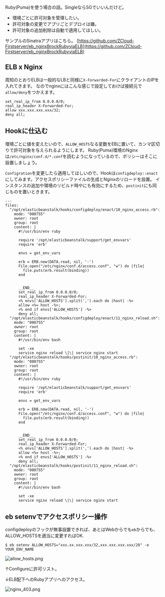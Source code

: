 

Ruby(Puma)を使う場合の話。SingleならSGでいいんだけど。


- 環境ごとに許可対象を管理したい。
- 許可対象の変更でアプリごとデプロイは嫌。
- 許可対象の追加削除は自動で適用してほしい。

サンプルのSinatraアプリはこちら。 [https://github.com/ZCloud-Firstserver/eb_nginxBrockRubyviaELB](https://github.com/ZCloud-Firstserver/eb_nginxBrockRubyviaELB)


## ELB x Nginx

周知のとおりELBは一般的なLBと同様に`X-Forwarded-For`にクライアントのIPを入れてきます。
なのでnginxにはこんな感じで設定しておけば接続元で`allow/deny`をつかえます。

```
set_real_ip_from 0.0.0.0/0;
real_ip_header X-Forwarded-For;
allow xxx.xxx.xxx.xxx/32;
deny all;
```

## Hookに仕込む

環境ごとに値を変えたいので、`ALLOW_HOSTS`なる変数をEBに置いて、カンマ区切りで許可対象を与えられるようにします。
Ruby(Puma)環境のNginxは`/etc/nginx/conf.d/*.conf`を読むようになっているので、ポリシーはそこに設置しましょう。

`Configration`を変更したら適用してほしいので、Hookは`configdeploy::enact`にしてみます。アクセスポリシーファイルの生成とNginxのリロードを設置。
インスタンスの追加や環境のリビルド時やにも有効にするため、`postinit`にも同じものを置いときます。


```yaml:.ebextensions/01_nginx_access.config
---
files:
  "/opt/elasticbeanstalk/hooks/configdeploy/enact/10_nginx_access.rb":
    mode: "000755"
    owner: root
    group: root
    content: |
      #!/usr/bin/env ruby

      require '/opt/elasticbeanstalk/support/get_envvars'
      require 'erb'

      envs = get_env_vars

      erb = ERB.new(DATA.read, nil, '-')
      File.open("/etc/nginx/conf.d/access.conf", "w") do |file|
        file.puts(erb.result(binding))
      end


      __END__
      set_real_ip_from 0.0.0.0/0;
      real_ip_header X-Forwarded-For;
      <% envs['ALLOW_HOSTS'].split(',').each do |host| -%>
      allow <%= host -%>;
      <% end if envs['ALLOW_HOSTS'] -%>
      deny all;
  "/opt/elasticbeanstalk/hooks/configdeploy/enact/11_nginx_reload.sh":
    mode: "000755"
    owner: root
    group: root
    content: |
      #!/usr/bin/env bash

      set -xe
      service nginx reload \|\| service nginx start
  "/opt/elasticbeanstalk/hooks/postinit/10_nginx_access.rb":
    mode: "000755"
    owner: root
    group: root
    content: |
      #!/usr/bin/env ruby

      require '/opt/elasticbeanstalk/support/get_envvars'
      require 'erb'

      envs = get_env_vars

      erb = ERB.new(DATA.read, nil, '-')
      File.open("/etc/nginx/conf.d/access.conf", "w") do |file|
        file.puts(erb.result(binding))
      end


      __END__
      set_real_ip_from 0.0.0.0/0;
      real_ip_header X-Forwarded-For;
      <% envs['ALLOW_HOSTS'].split(',').each do |host| -%>
      allow <%= host -%>;
      <% end if envs['ALLOW_HOSTS'] -%>
      deny all;
  "/opt/elasticbeanstalk/hooks/postinit/11_nginx_reload.sh":
    mode: "000755"
    owner: root
    group: root
    content: |
      #!/usr/bin/env bash

      set -xe
      service nginx reload \|\| service nginx start
```

## eb setenvでアクセスポリシー操作


configdeployのフックが無事設置できれば、あとはWebからでも`eb`からでも、ALLOW_HOSTSを適当に変更すればOK.

```
$ eb setenv ALLOW_HOSTS="xxx.xx.xxx.xxx/32,xxx.xxx.xxx.xxx/28" -e YOUR_ENV_NAME
```

![allow_hosts.png](https://qiita-image-store.s3.amazonaws.com/0/7454/246b3c30-8313-e3ee-3fdd-a24be965e9b0.png "allow_hosts.png")

↑Configureに許可リスト。

↓ELB配下へのRubyアプリへのアクセス。

![nginx_403.png](https://qiita-image-store.s3.amazonaws.com/0/7454/2afc515d-82b7-d1d1-9736-2faaae952e08.png "nginx_403.png")



